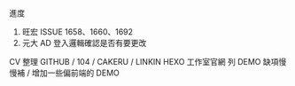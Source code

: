 進度

1. 旺宏 ISSUE 1658、1660、1692
2. 元大 AD 登入邏輯確認是否有要更改

CV 整理 GITHUB / 104 / CAKERU / LINKIN
HEXO 工作室官網
列 DEMO 缺項慢慢補 / 增加一些偏前端的 DEMO

